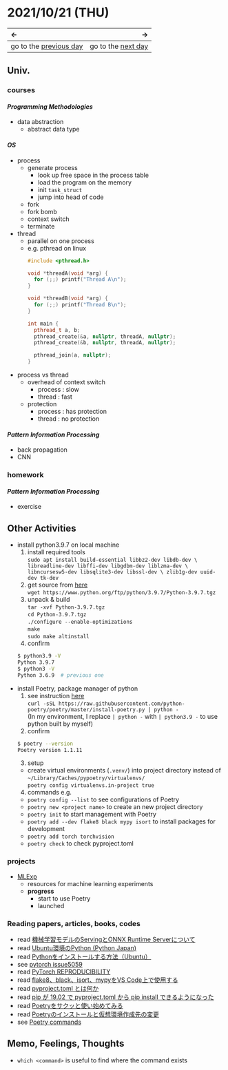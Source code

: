 # 2021/10/21 (THU)
|←|→|
|:---|---:|
go to the [previous day](./20th.md) | go to the [next day](./22nd.md)

## Univ.
### courses
#### *Programming Methodologies*
- data abstraction  
  - abstract data type

#### *OS*
- process
  - generate process
    - look up free space in the process table
    - load the program on the memory
    - init `task_struct`
    - jump into head of code
  - fork
  - fork bomb
  - context switch
  - terminate
- thread
  - parallel on one process
  - e.g. pthread on linux  
    ```cpp
    #include <pthread.h>

    void *threadA(void *arg) {
      for (;;) printf("Thread A\n");
    }

    void *threadB(void *arg) {
      for (;;) printf("Thread B\n");
    }

    int main {
      pthread_t a, b;
      pthread_create(&a, nullptr, threadA, nullptr);
      pthread_create(&b, nullptr, threadA, nullptr);

      pthread_join(a, nullptr);
    }
    ```  
- process vs thread
  - overhead of context switch
    - process : slow
    - thread : fast
  - protection
    - process : has protection
    - thread : no protection

#### *Pattern Information Processing*
- back propagation
- CNN

### homework
#### *Pattern Information Processing*
- exercise

## Other Activities
- install python3.9.7 on local machine
  1. install required tools  
    `sudo apt install build-essential libbz2-dev libdb-dev \
  libreadline-dev libffi-dev libgdbm-dev liblzma-dev \
  libncursesw5-dev libsqlite3-dev libssl-dev \
  zlib1g-dev uuid-dev tk-dev`
  2. get source from [here](https://www.python.org/downloads/source/)  
  `wget https://www.python.org/ftp/python/3.9.7/Python-3.9.7.tgz`  
  3. unpack & build  
  `tar -xvf Python-3.9.7.tgz`  
  `cd Python-3.9.7.tgz`  
  `./configure --enable-optimizations`  
  `make`  
  `sudo make altinstall`
  4. confirm  
    ```sh
    $ python3.9 -V
    Python 3.9.7
    $ python3 -V
    Python 3.6.9  # previous one
    ```
- install Poetry, package manager of python  
  1. see instruction [here](https://python-poetry.org/docs/master/#installation)  
    `curl -sSL https://raw.githubusercontent.com/python-poetry/poetry/master/install-poetry.py | python -`  
    (In my environment, I replace `| python -` with `| python3.9 -` to use python built by myself)  
  2. confirm  
    ```sh
    $ poetry --version
    Poetry version 1.1.11
    ```
  3. setup  
    - create virtual environments (`.venv/`) into project directory instead of `~/Library/Caches/pypoetry/virtualenvs/`  
      `poetry config virtualenvs.in-project true`  
  4. commands e.g.
    - `poetry config --list` to see configurations of Poetry
    - `poetry new <project name>` to create an new project directory
    - `poetry init` to start management with Poetry
    - `poetry add --dev flake8 black mypy isort` to install packages for development
    - `poetry add torch torchvision`
    - `poetry check` to check pyproject.toml

### projects
- [MLExp](https://github.com/OtsuKotsu/MLExp)
  - resources for machine learning experiments
  - **progress**
    - start to use Poetry
    - launched

### Reading papers, articles, books, codes
- read [機械学習モデルのServingとONNX Runtime Serverについて](https://qiita.com/lain21/items/4d68ee30b7fd497453d4)
- read [Ubuntu環境のPython (Python Japan)](https://www.python.jp/install/ubuntu/index.html)
- read [Pythonをインストールする方法（Ubuntu）](https://hibiki-press.tech/python/install-from-source/5046)
- see [pytorch issue5059](https://github.com/pytorch/pytorch/issues/5059)
- read [PyTorch REPRODUCIBILITY](https://pytorch.org/docs/stable/notes/randomness.html#dataloader)
- read [flake8、black、isort、mypyをVS Code上で使用する](https://kamatimaru.hatenablog.com/entry/2020/05/04/224543)
- read [pyproject.toml とは何か](https://tech.515hikaru.net/post/2019-11-23-pyproject/)
- read [pip が 19.02 で pyproject.toml から pip install できるようになった](https://orolog.hatenablog.jp/entry/2019/03/24/223531)
- read [Poetryをサクッと使い始めてみる](https://qiita.com/ksato9700/items/b893cf1db83605898d8a)
- read [Poetryのインストールと仮想環境作成先の変更](https://medium.com/music-and-technology/poetryのインストールと仮想環境作成先の変更-96e1bab83725)
- see [Poetry commands](https://cocoatomo.github.io/poetry-ja/cli/)

## Memo, Feelings, Thoughts
- `which <command>` is useful to find where the command exists
